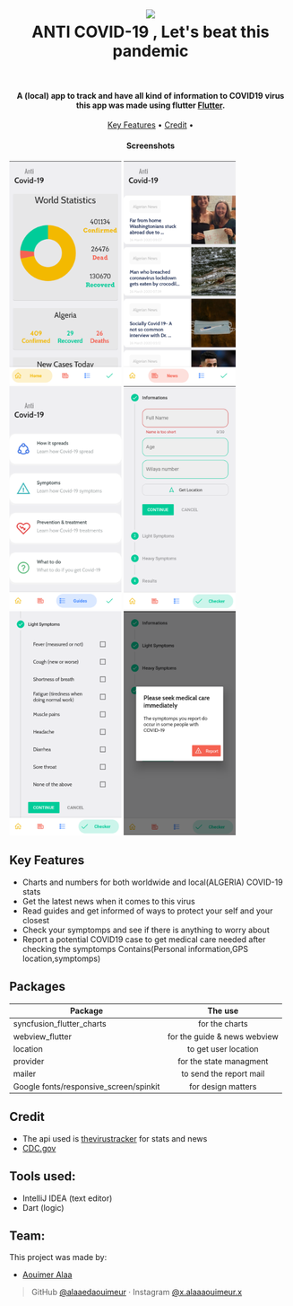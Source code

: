  
 
<h1 align="center">
 <img src="https://img.icons8.com/officel/80/000000/virus.png"/>
  <br>
  ANTI COVID-19 , Let's beat this pandemic
  </br>
  
 
  <br>
   
</h1>
 
<h4 align="center">A (local) app to track and have all kind of information to COVID19 virus this app was  made using flutter <a href="https://flutter.dev" target="_blank">Flutter</a>.</h4>

 
 
<p align="center">
  <a href="#key-features">Key Features</a> •
  <a href="#how-to-use">Credit</a> •
  
</p>

<h4 align="center">Screenshots</h4>
<p float="center">
  
  <img src="screenshots/flutter_01.png" width="200" /> 
  <img src="screenshots/flutter_02.png" width="200" /> 
  <img src="screenshots/flutter_03.png" width="200" /> 
  <img src="screenshots/flutter_05.png" width="200" /> 
 <img src="screenshots/flutter_06.png" width="200" /> 
   <img src="screenshots/flutter_07.png" width="200" /> 
</p>
 
## Key Features
 
* Charts and numbers for both worldwide and local(ALGERIA) COVID-19 stats
* Get the latest news when it comes to this virus
* Read guides and get informed of ways to protect your self and your closest
* Check your symptomps and see if there is anything to worry about
* Report a potential COVID19 case to get medical care needed after checking the symptomps Contains(Personal information,GPS location,symptomps)
## Packages
| Package        | The use         
| ------------- |:-------------:
| syncfusion_flutter_charts      | for the charts 
| webview_flutter      | for the guide & news webview    
| location | to get user location    
|  provider | for the state managment   
|   mailer | to send the report mail   
|   Google fonts/responsive_screen/spinkit | for design matters
## Credit
 
* The api used is [thevirustracker](https://thevirustracker.com) for stats and news  
* [CDC.gov](CDC.gov) 
 
 ## Tools used:
* IntelliJ IDEA (text editor)
* Dart (logic)

## Team:
This project was made by: 
* [Aouimer Alaa](https://github.com/AlaaEdAouimeur)
 
> GitHub [@alaaedaouimeur](https://github.com/alaaedaouimeur)  · 
> Instagram [@x.alaaaouimeur.x](https://www.instagram.com/x.alaaaouimeur.x/)
